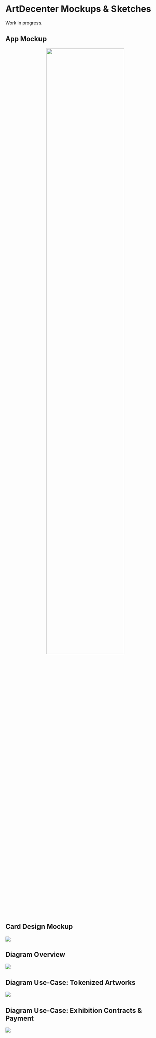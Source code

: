 # ArtDecenter Mockups & Sketches

Work in progress.

## App Mockup

<p align="center">
<img src="https://github.com/ArtDecenter/design/blob/master/mockups-diagrams/ad-app-mockup.png" width="70%" align="center" >
</p>

## Card Design Mockup

<img src="https://github.com/ArtDecenter/design/blob/master/mockups-diagrams/ad-riso-sketch.png" width="full">

## Diagram Overview

<img src="https://github.com/ArtDecenter/design/blob/master/mockups-diagrams/artdecenter-flow-overview.png" width="full">

## Diagram Use-Case: Tokenized Artworks

<img src="https://github.com/ArtDecenter/design/blob/master/mockups-diagrams/artdecenter-usecase-ex1.png" width="full">

## Diagram Use-Case: Exhibition Contracts & Payment

<img src="https://github.com/ArtDecenter/design/blob/master/mockups-diagrams/artdecenter-usecase-ex2.png" width="full">
